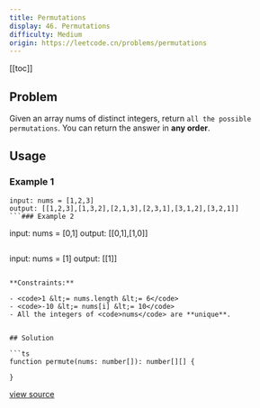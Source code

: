 ```yaml
---
title: Permutations
display: 46. Permutations
difficulty: Medium
origin: https://leetcode.cn/problems/permutations
---
```


[[toc]]

## Problem

Given an array nums of distinct integers, return `all the possible permutations`. You can return the answer in **any order**.

## Usage

### Example 1
```
input: nums = [1,2,3]
output: [[1,2,3],[1,3,2],[2,1,3],[2,3,1],[3,1,2],[3,2,1]]
```### Example 2
```
input: nums = [0,1]
output: [[0,1],[1,0]]
```### Example 3
```
input: nums = [1]
output: [[1]]
```

**Constraints:**

- <code>1 &lt;= nums.length &lt;= 6</code>
- <code>-10 &lt;= nums[i] &lt;= 10</code>
- All the integers of <code>nums</code> are **unique**.


## Solution

```ts
function permute(nums: number[]): number[][] {

}
```

[view source](https://leetcode.cn/problems/permutations)
